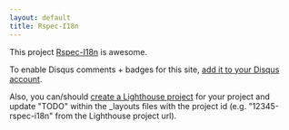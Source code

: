 ```yaml
---
layout: default
title: Rspec-I18n
---
```


This project <a href="http://github.com/tomas-stefano/rspec-i18n">Rspec-I18n</a> is awesome.

To enable Disqus comments + badges for this site, [add it to your Disqus account](http://disqus.com/add/).

Also, you can/should [create a Lighthouse project](http://tomas-stefano.lighthouseapp.com/projects/new) for your project and update "TODO" within the _layouts files with the project id (e.g. "12345-rspec-i18n" from the Lighthouse project url).